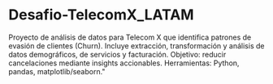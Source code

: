 # Desafio-TelecomX_LATAM
Proyecto de análisis de datos para Telecom X que identifica patrones de evasión de clientes (Churn). Incluye extracción, transformación y análisis de datos demográficos, de servicios y facturación. Objetivo: reducir cancelaciones mediante insights accionables. Herramientas: Python, pandas, matplotlib/seaborn." 
